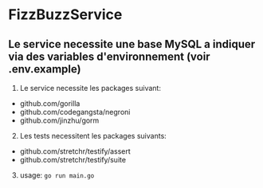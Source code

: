 
# FizzBuzzService

## Le service necessite une base MySQL a indiquer via des variables d'environnement (voir .env.example)

1. Le service necessite les packages suivant:
 - github.com/gorilla
 - github.com/codegangsta/negroni
 - github.com/jinzhu/gorm
  
 
2. Les tests necessitent les packages suivants:
 - github.com/stretchr/testify/assert
 - github.com/stretchr/testify/suite
  
  
3. usage: 
```go run main.go```
